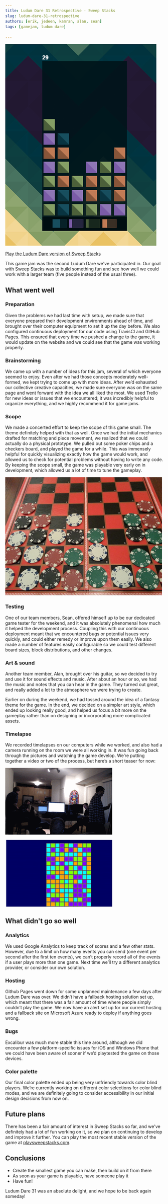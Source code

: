 ```yaml
---
title: Ludum Dare 31 Retrospective - Sweep Stacks
slug: ludum-dare-31-retrospective
authors: [erik, jedeen, kamran, alan, sean]
tags: [gamejam, ludum dare]

---
```


![screenshot of a partially-played sweep stacks board, showing various colored swuared in stacked columns](./sweep-stacks-retro-game-screenshot.png)

[Play the Ludum Dare version of Sweep Stacks](https://ludumdare.com/compo/ludum-dare-31/?action=preview&uid=38404)

This game jam was the second Ludum Dare we've participated in. Our goal with Sweep Stacks was to build something fun and see how well we could work with a larger team (five people instead of the usual three).

## What went well

### Preparation

Given the problems we had last time with setup, we made sure that everyone prepared their development environments ahead of time, and brought over their computer equipment to set it up the day before. We also configured continuous deployment for our code using TravisCI and GitHub Pages. This ensured that every time we pushed a change to the game, it would update on the website and we could see that the game was working properly.

### Brainstorming

We came up with a number of ideas for this jam, several of which everyone seemed to enjoy. Even after we had those concepts moderately well-formed, we kept trying to come up with more ideas. After we’d exhausted our collective creative capacities, we made sure everyone was on the same page and went forward with the idea we all liked the most. We used Trello for new ideas or issues that we encountered; it was incredibly helpful to organize everything, and we highly recommend it for game jams.

### Scope

We made a concerted effort to keep the scope of this game small. The theme definitely helped with that as well. Once we had the initial mechanics drafted for matching and piece movement, we realized that we could actually do a physical prototype. We pulled out some poker chips and a checkers board, and played the game for a while. This was immensely helpful for quickly visualizing exactly how the game would work, and allowed us to check for potential problems without having to write any code. By keeping the scope small, the game was playable very early on in development, which allowed us a lot of time to tune the gameplay.

![physical prototype of Sweep Stacks, using a checkerboard and various colors of poker chips](./sweep-stacks-retro-physical-prototype.jpg)

### Testing

One of our team members, Sean, offered himself up to be our dedicated game tester for the weekend, and it was absolutely phenomenal how much it helped the development process. Coupling this with our continuous deployment meant that we encountered bugs or potential issues very quickly, and could either remedy or improve upon them easily. We also made a number of features easily configurable so we could test different board sizes, block distributions, and other changes.

### Art & sound

Another team member, Alan, brought over his guitar, so we decided to try and use it for sound effects and music. After about an hour or so, we had the music and notes that you can hear in the game. They turned out great, and really added a lot to the atmosphere we were trying to create.

Earlier on during the weekend, we had tossed around the idea of a fantasy theme for the game. In the end, we decided on a simpler art style, which ended up looking really good, and helped us focus a bit more on the gameplay rather than on designing or incorporating more complicated assets.

### Timelapse

We recorded timelapses on our computers while we worked, and also had a camera running on the room we were all working in. It was fun going back through the pictures and watching the game develop. We’re putting together a video or two of the process, but here’s a short teaser for now:

![sample timelapse of us in the room we were all working from during the game jam](./sweep-stacks-retro-room-timelapse.gif)

![sample timelapse of various iterations of the game, showing graphics and layout improvements over time](./sweep-stacks-retro-game-iteration-timelapse.gif)

## What didn't go so well

### Analytics

We used Google Analytics to keep track of scores and a few other stats. However, due to a limit on how many events you can send (one event per second after the first ten events), we can’t properly record all of the events if a user plays more than one game. Next time we’ll try a different analytics provider, or consider our own solution.

### Hosting

Github Pages went down for some unplanned maintenance a few days after Ludum Dare was over. We didn’t have a fallback hosting solution set up, which meant that there was a fair amount of time where people simply couldn’t play the game. We now have an alert set up for our current hosting and a fallback site on Microsoft Azure ready to deploy if anything goes wrong.

### Bugs

Excalibur was much more stable this time around, although we did encounter a few platform-specific issues for iOS and Windows Phone that we could have been aware of sooner if we’d playtested the game on those devices.

### Color palette

Our final color palette ended up being very unfriendly towards color blind players. We’re currently working on different color selections for color blind modes, and we are definitely going to consider accessibility in our initial design decisions from now on.

## Future plans

There has been a fair amount of interest in Sweep Stacks so far, and we've definitely had a lot of fun working on it, so we plan on continuing to develop and improve it further. You can play the most recent stable version of the game at [playsweepstacks.com](http://www.playsweepstacks.com/).

## Conclusions

- Create the smallest game you can make, then build on it from there
- As soon as your game is playable, have someone play it
- Have fun!

Ludum Dare 31 was an absolute delight, and we hope to be back again someday!
